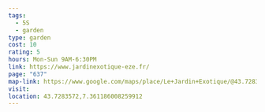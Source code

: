 ```yaml
---
tags:
  - 5S
  - garden
type: garden
cost: 10
rating: 5
hours: Mon-Sun 9AM-6:30PM
link: https://www.jardinexotique-eze.fr/
page: "637"
map-link: https://www.google.com/maps/place/Le+Jardin+Exotique/@43.7283058,7.3586514,17z/data=!3m1!4b1!4m6!3m5!1s0x12cdc3661041d42f:0x500b21ad792a9a09!8m2!3d43.728302!4d7.3612263!16s%2Fm%2F04lg_kp?entry=ttu&g_ep=EgoyMDI0MTAwNy4xIKXMDSoASAFQAw%3D%3D
visit: 
location: 43.7283572,7.361186008259912
---
```

